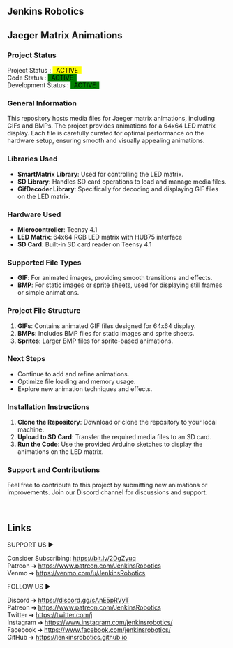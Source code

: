 ## Jenkins Robotics

<!-- This is commented out. -->


## Jaeger Matrix Animations

### Project Status
Project Status : <mark style="background-color: yellow"> &nbsp; ACTIVE &nbsp;</mark>  
Code Status : <mark style="background-color: green"> &nbsp; ACTIVE &nbsp;</mark>  
Development Status : <mark style="background-color: green"> &nbsp;  ACTIVE &nbsp;</mark>  


### General Information
This repository hosts media files for Jaeger matrix animations, including GIFs and BMPs. The project provides animations for a 64x64 LED matrix display. Each file is carefully curated for optimal performance on the hardware setup, ensuring smooth and visually appealing animations.

### Libraries Used
- **SmartMatrix Library**: Used for controlling the LED matrix.
- **SD Library**: Handles SD card operations to load and manage media files.
- **GifDecoder Library**: Specifically for decoding and displaying GIF files on the LED matrix.

### Hardware Used
- **Microcontroller**: Teensy 4.1
- **LED Matrix**: 64x64 RGB LED matrix with HUB75 interface
- **SD Card**: Built-in SD card reader on Teensy 4.1

### Supported File Types
- **GIF**: For animated images, providing smooth transitions and effects.
- **BMP**: For static images or sprite sheets, used for displaying still frames or simple animations.

### Project File Structure
1. **GIFs**: Contains animated GIF files designed for 64x64 display.
2. **BMPs**: Includes BMP files for static images and sprite sheets.
3. **Sprites**: Larger BMP files for sprite-based animations.

### Next Steps
- Continue to add and refine animations.
- Optimize file loading and memory usage.
- Explore new animation techniques and effects.

### Installation Instructions
1. **Clone the Repository**: Download or clone the repository to your local machine.
2. **Upload to SD Card**: Transfer the required media files to an SD card.
3. **Run the Code**: Use the provided Arduino sketches to display the animations on the LED matrix.

### Support and Contributions
Feel free to contribute to this project by submitting new animations or improvements. Join our Discord channel for discussions and support.


&nbsp;
## Links


SUPPORT US ► 

Consider Subscribing: https://bit.ly/2DgZyuq <br>
Patreon ➔ https://www.patreon.com/JenkinsRobotics  <br>
Venmo ➔ https://venmo.com/u/JenkinsRobotics <br>


FOLLOW US ►

Discord ➔ https://discord.gg/sAnE5pRVyT <br>
Patreon ➔ https://www.patreon.com/JenkinsRobotics <br>
Twitter ➔ https://twitter.com/j <br>
Instagram  ➔ https://www.instagram.com/jenkinsrobotics/ <br>
Facebook ➔ https://www.facebook.com/jenkinsrobotics/  <br>
GitHub  ➔ https://jenkinsrobotics.github.io <br>



